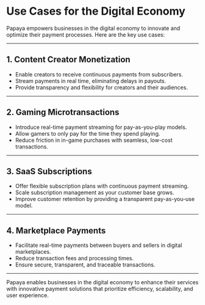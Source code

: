 
# **Use Cases for the Digital Economy**

Papaya empowers businesses in the digital economy to innovate and optimize their payment processes. Here are the key use cases:

---

## **1. Content Creator Monetization**

- Enable creators to receive continuous payments from subscribers.
- Stream payments in real time, eliminating delays in payouts.
- Provide transparency and flexibility for creators and their audiences.

---

## **2. Gaming Microtransactions**

- Introduce real-time payment streaming for pay-as-you-play models.
- Allow gamers to only pay for the time they spend playing.
- Reduce friction in in-game purchases with seamless, low-cost transactions.

---

## **3. SaaS Subscriptions**

- Offer flexible subscription plans with continuous payment streaming.
- Scale subscription management as your customer base grows.
- Improve customer retention by providing a transparent pay-as-you-use model.

---

## **4. Marketplace Payments**

- Facilitate real-time payments between buyers and sellers in digital marketplaces.
- Reduce transaction fees and processing times.
- Ensure secure, transparent, and traceable transactions.

---

Papaya enables businesses in the digital economy to enhance their services with innovative payment solutions that prioritize efficiency, scalability, and user experience.
